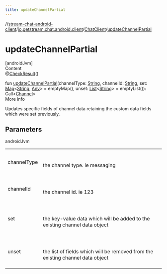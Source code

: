 ```yaml
---
title: updateChannelPartial
---
```

//[stream-chat-android-client](../../../index.md)/[io.getstream.chat.android.client](../index.md)/[ChatClient](index.md)/[updateChannelPartial](updateChannelPartial.md)



# updateChannelPartial  
[androidJvm]  
Content  
@[CheckResult](https://developer.android.com/reference/kotlin/androidx/annotation/CheckResult.html)()  
  
fun [updateChannelPartial](updateChannelPartial.md)(channelType: [String](https://kotlinlang.org/api/latest/jvm/stdlib/kotlin/-string/index.html), channelId: [String](https://kotlinlang.org/api/latest/jvm/stdlib/kotlin/-string/index.html), set: [Map](https://kotlinlang.org/api/latest/jvm/stdlib/kotlin.collections/-map/index.html)&lt;[String](https://kotlinlang.org/api/latest/jvm/stdlib/kotlin/-string/index.html), [Any](https://kotlinlang.org/api/latest/jvm/stdlib/kotlin/-any/index.html)&gt; = emptyMap(), unset: [List](https://kotlinlang.org/api/latest/jvm/stdlib/kotlin.collections/-list/index.html)&lt;[String](https://kotlinlang.org/api/latest/jvm/stdlib/kotlin/-string/index.html)&gt; = emptyList()): Call&lt;[Channel](../../io.getstream.chat.android.client.models/Channel/index.md)&gt;  
More info  


Updates specific fields of channel data retaining the custom data fields which were set previously.



## Parameters  
  
androidJvm  
  
| | |
|---|---|
| <a name="io.getstream.chat.android.client/ChatClient/updateChannelPartial/#kotlin.String#kotlin.String#kotlin.collections.Map[kotlin.String,kotlin.Any]#kotlin.collections.List[kotlin.String]/PointingToDeclaration/"></a>channelType| <a name="io.getstream.chat.android.client/ChatClient/updateChannelPartial/#kotlin.String#kotlin.String#kotlin.collections.Map[kotlin.String,kotlin.Any]#kotlin.collections.List[kotlin.String]/PointingToDeclaration/"></a><br/><br/>the channel type. ie messaging<br/><br/>|
| <a name="io.getstream.chat.android.client/ChatClient/updateChannelPartial/#kotlin.String#kotlin.String#kotlin.collections.Map[kotlin.String,kotlin.Any]#kotlin.collections.List[kotlin.String]/PointingToDeclaration/"></a>channelId| <a name="io.getstream.chat.android.client/ChatClient/updateChannelPartial/#kotlin.String#kotlin.String#kotlin.collections.Map[kotlin.String,kotlin.Any]#kotlin.collections.List[kotlin.String]/PointingToDeclaration/"></a><br/><br/>the channel id. ie 123<br/><br/>|
| <a name="io.getstream.chat.android.client/ChatClient/updateChannelPartial/#kotlin.String#kotlin.String#kotlin.collections.Map[kotlin.String,kotlin.Any]#kotlin.collections.List[kotlin.String]/PointingToDeclaration/"></a>set| <a name="io.getstream.chat.android.client/ChatClient/updateChannelPartial/#kotlin.String#kotlin.String#kotlin.collections.Map[kotlin.String,kotlin.Any]#kotlin.collections.List[kotlin.String]/PointingToDeclaration/"></a><br/><br/>the key-value data which will be added to the existing channel data object<br/><br/>|
| <a name="io.getstream.chat.android.client/ChatClient/updateChannelPartial/#kotlin.String#kotlin.String#kotlin.collections.Map[kotlin.String,kotlin.Any]#kotlin.collections.List[kotlin.String]/PointingToDeclaration/"></a>unset| <a name="io.getstream.chat.android.client/ChatClient/updateChannelPartial/#kotlin.String#kotlin.String#kotlin.collections.Map[kotlin.String,kotlin.Any]#kotlin.collections.List[kotlin.String]/PointingToDeclaration/"></a><br/><br/>the list of fields which will be removed from the existing channel data object<br/><br/>|
  
  



